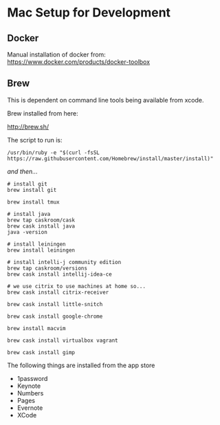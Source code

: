 # Mac Setup for Development

## Docker

Manual installation of docker from: https://www.docker.com/products/docker-toolbox

## Brew

This is dependent on command line tools being available from xcode.

Brew installed from here:

http://brew.sh/

The script to run is:

```
/usr/bin/ruby -e "$(curl -fsSL https://raw.githubusercontent.com/Homebrew/install/master/install)"
```

_and then..._

```
# install git
brew install git

brew install tmux

# install java
brew tap caskroom/cask
brew cask install java
java -version

# install leiningen
brew install leiningen

# install intelli-j community edition
brew tap caskroom/versions
brew cask install intellij-idea-ce

# we use citrix to use machines at home so...
brew cask install citrix-receiver

brew cask install little-snitch

brew cask install google-chrome

brew install macvim

brew cask install virtualbox vagrant

brew cask install gimp

```

The following things are installed from the app store

   * 1password
   * Keynote
   * Numbers
   * Pages
   * Evernote
   * XCode

